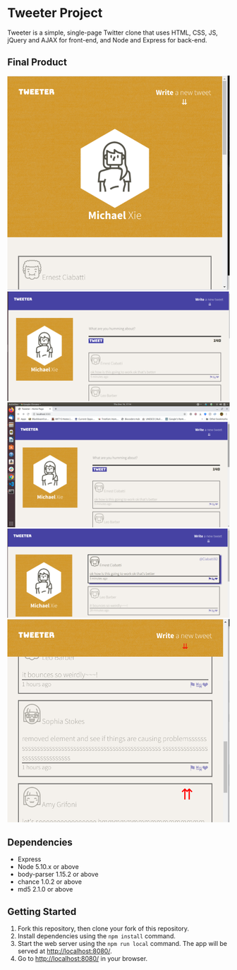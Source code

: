 # Tweeter Project

Tweeter is a simple, single-page Twitter clone that uses HTML, CSS, JS, jQuery and AJAX for front-end, and Node and Express for back-end.

## Final Product

!["Tablet view"](https://github.com/Michael-Xie/tweeter/blob/master/public/images/tablet-view.png)
!["Desktop view"](https://github.com/Michael-Xie/tweeter/blob/master/public/images/desktop-view.png)
!["Write a Tweet"](https://github.com/Michael-Xie/tweeter/blob/master/public/images/write-new-tweet.png)
!["Tweet highlight"](https://github.com/Michael-Xie/tweeter/blob/master/public/images/tweet-highlight.png)
!["Toggle up"](https://github.com/Michael-Xie/tweeter/blob/master/public/images/second-toggle.png)

## Dependencies

- Express
- Node 5.10.x or above
- body-parser 1.15.2 or above
- chance 1.0.2 or above
- md5 2.1.0 or above

## Getting Started

1. Fork this repository, then clone your fork of this repository.
2. Install dependencies using the `npm install` command.
3. Start the web server using the `npm run local` command. The app will be served at <http://localhost:8080/>.
4. Go to <http://localhost:8080/> in your browser.

